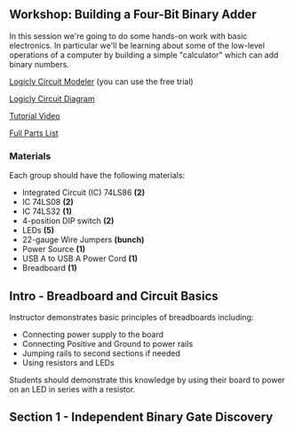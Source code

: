 ## Workshop: Building a Four-Bit Binary Adder

In this session we're going to do some hands-on work with basic electronics. In particular we'll be learning about some of the low-level operations of a computer by building a simple "calculator" which can add binary numbers.

[Logicly Circuit Modeler](http://logic.ly/) (you can use the free trial)

[Logicly Circuit Diagram](../images/4BitAdder.logicly)

[Tutorial Video](https://www.youtube.com/watch?v=wvJc9CZcvBc)

[Full Parts List](https://docs.google.com/spreadsheets/d/1-wV10ApCCj-Lsw3fW0WabhedjeGRTkniItBa-My8dns/edit#gid=0)


### Materials

Each group should have the following materials:

* Integrated Circuit (IC) 74LS86 __(2)__
* IC 74LS08 __(2)__
* IC 74LS32  __(1)__
* 4-position DIP switch __(2)__
* LEDs __(5)__
* 22-gauge Wire Jumpers __(bunch)__
* Power Source __(1)__
* USB A to USB A Power Cord __(1)__
* Breadboard __(1)__

## Intro - Breadboard and Circuit Basics

Instructor demonstrates basic principles of breadboards including:

* Connecting power supply to the board
* Connecting Positive and Ground to power rails
* Jumping rails to second sections if needed
* Using resistors and LEDs

Students should demonstrate this knowledge by using their board to power on an LED in series with a resistor.

## Section 1 - Independent Binary Gate Discovery

